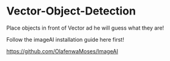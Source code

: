# Vector-Object-Detection
Place objects in front of Vector ad he will guess what they are!

Follow the imageAI installation guide here first!

https://github.com/OlafenwaMoses/ImageAI
